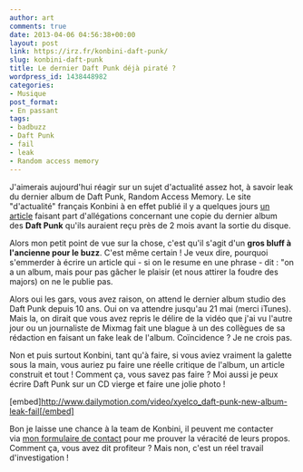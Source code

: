 ```yaml
---
author: art
comments: true
date: 2013-04-06 04:56:38+00:00
layout: post
link: https://irz.fr/konbini-daft-punk/
slug: konbini-daft-punk
title: Le dernier Daft Punk déjà piraté ?
wordpress_id: 1438448982
categories:
- Musique
post_format:
- En passant
tags:
- badbuzz
- Daft Punk
- fail
- leak
- Random access memory
---
```


J'aimerais aujourd'hui réagir sur un sujet d'actualité assez hot, à savoir leak du dernier album de Daft Punk, Random Access Memory. Le site "d'actualité" français Konbini à en effet publié il y a quelques jours [un article](http://www.konbini.com/fr/music/album-daft-punk-leak-deux-mois-random-access-memories-sortie/) faisant part d'allégations concernant une copie du dernier album des **Daft Punk** qu'ils auraient reçu près de 2 mois avant la sortie du disque. <!-- more -->

Alors mon petit point de vue sur la chose, c'est qu'il s'agit d'un **gros bluff à l'ancienne pour le buzz**. C'est même certain ! Je veux dire, pourquoi s'emmerder à écrire un article qui - si on le resume en une phrase - dit : "on a un album, mais pour pas gâcher le plaisir (et nous attirer la foudre des majors) on ne le publie pas.

Alors oui les gars, vous avez raison, on attend le dernier album studio des Daft Punk depuis 10 ans. Oui on va attendre jusqu'au 21 mai (merci iTunes). Mais la, on dirait que vous avez repris le délire de la vidéo que j'ai vu l'autre jour ou un journaliste de Mixmag fait une blague à un des collègues de sa rédaction en faisant un fake leak de l'album. Coïncidence ? Je ne crois pas.

Non et puis surtout Konbini, tant qu'à faire, si vous aviez vraiment la galette sous la main, vous auriez pu faire une réelle critique de l'album, un article construit et tout ! Comment ça, vous savez pas faire ? Moi aussi je peux écrire Daft Punk sur un CD vierge et faire une jolie photo !

[embed]http://www.dailymotion.com/video/xyelco_daft-punk-new-album-leak-fail[/embed]

Bon je laisse une chance à la team de Konbini, il peuvent me contacter via [mon formulaire de contact](http://irz.fr/contact) pour me prouver la véracité de leurs propos. Comment ça, vous avez dit profiteur ? Mais non, c'est un réel travail d'investigation !


